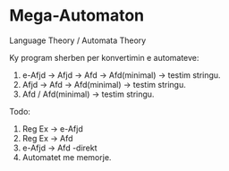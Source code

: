 # Mega-Automaton
Language Theory / Automata Theory

Ky program sherben per konvertimin e automateve:
 1. e-Afjd -> Afjd -> Afd -> Afd(minimal) -> testim stringu.
 2. Afjd -> Afd -> Afd(minimal) -> testim stringu.
 3. Afd / Afd(minimal) -> testim stringu.
 
Todo:
 1. Reg Ex -> e-Afjd
 2. Reg Ex -> Afd
 3. e-Afjd -> Afd -direkt
 4. Automatet me memorje.

